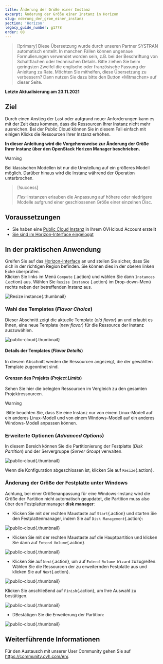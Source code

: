 ```yaml
---
title: Änderung der Größe einer Instanz
excerpt: Änderung der Größe einer Instanz in Horizon
slug: nderung_der_groe_einer_instanz
section: 'Horizon'
legacy_guide_number: g1778
order: 08
---
```


> [!primary]
> Diese Übersetzung wurde durch unseren Partner SYSTRAN automatisch erstellt. In manchen Fällen können ungenaue Formulierungen verwendet worden sein, z.B. bei der Beschriftung von Schaltflächen oder technischen Details. Bitte ziehen Sie beim geringsten Zweifel die englische oder französische Fassung der Anleitung zu Rate. Möchten Sie mithelfen, diese Übersetzung zu verbessern? Dann nutzen Sie dazu bitte den Button «Mitmachen» auf dieser Seite.
>

**Letzte Aktualisierung am 23.11.2021**

## Ziel

Durch einen Anstieg der Last oder aufgrund neuer Anforderungen kann es mit der Zeit dazu kommen, dass die Ressourcen Ihrer Instanz nicht mehr ausreichen. Bei der Public Cloud können Sie in diesem Fall einfach mit einigen Klicks die Ressourcen Ihrer Instanz erhöhen.

**In dieser Anleitung wird die Vorgehensweise zur Änderung der Größe Ihrer Instanz über den OpenStack Horizon Manager beschrieben.**

> [!warning]
>
> Bei klassischen Modellen ist nur die Umstellung auf ein größeres Modell möglich.
> Darüber hinaus wird die Instanz während der Operation unterbrochen.
> 

> [!success]
>
> *Flex*-Instanzen erlauben die Anpassung auf höhere oder niedrigere Modelle aufgrund einer geschlossenen Größe einer einzelnen Disc.
> 

## Voraussetzungen

- Sie haben eine [Public Cloud Instanz](https://docs.ovh.com/de/public-cloud/public-cloud-erste-schritte/#schritt-3-instanz-erstellen) in Ihrem OVHcloud Account erstellt
- [Sie sind im Horizon-Interface eingeloggt](../erstellung_einer_instanz_in_horizon/)

## In der praktischen Anwendung

Greifen Sie auf das [Horizon-Interface](https://horizon.cloud.ovh.net/auth/login/) an und stellen Sie sicher, dass Sie sich in der richtigen Region befinden. Sie können dies in der oberen linken Ecke überprüfen.</br>
Klicken Sie links im Menü `Compute` {.action} und wählen Sie dann `Instances` {.action} aus. Wählen Sie `Resize Instance` {.action} im Drop-down-Menü rechts neben der betreffenden Instanz aus.

![Resize instance](images/resizeinstance2021.png){.thumbnail}

### Wahl des Templates (*Flavor Choice*)

Dieser Abschnitt zeigt die aktuelle Template (*old flavor*) an und erlaubt es Ihnen, eine neue Template (*new flavor*) für die Ressource der Instanz auszuwählen.

![public-cloud](images/flavorchoice.png){.thumbnail}

#### Details der Templates (*Flavor Details*)

In diesem Abschnitt werden die Ressourcen angezeigt, die der gewählten Template zugeordnet sind. 

#### Grenzen des Projekts (*Project Limits*)

Sehen Sie hier die belegten Ressourcen im Vergleich zu den gesamten Projektressourcen.

> [!warning]
> Bitte beachten Sie, dass Sie eine Instanz nur von einem Linux-Modell auf ein anderes Linux-Modell und von einem Windows-Modell auf ein anderes Windows-Modell anpassen können.
>

### Erweiterte Optionen (*Advanced Options*)

In diesem Bereich können Sie die Partitionierung der Festplatte (*Disk Partition*) und der Servergruppe (*Server Group*) verwalten.

![public-cloud](images/resize_advanced.png){.thumbnail}

Wenn die Konfiguration abgeschlossen ist, klicken Sie auf `Resize`{.action}.

### Änderung der Größe der Festplatte unter Windows

Achtung, bei einer Größenanpassung für eine Windows-Instanz wird die Größe der Partition nicht automatisch geupdatet, die Partition muss also über den Festplattenmanager **disk manager**:

- Klicken Sie mit der rechten Maustaste auf `Start`{.action} und starten Sie den Festplattenmanager, indem Sie auf `Disk Management`{.action}:

![public-cloud](images/2980.png){.thumbnail}

- Klicken Sie mit der rechten Maustaste auf die Hauptpartition und klicken Sie dann auf `Extend Volume`{.action}.

![public-cloud](images/2981a.png){.thumbnail}

- Klicken Sie auf `Next`{.action}, um auf `Extend Volume Wizard` zuzugreifen. Wählen Sie die Ressourcen der zu erweiternden Festplatte aus und klicken Sie auf `Next`{.action}. 

![public-cloud](images/2978a.png){.thumbnail}

Klicken Sie anschließend auf `Finish`{.action}, um Ihre Auswahl zu bestätigen.

![public-cloud](images/wizard2021.png){.thumbnail}

- DBestätigen Sie die Erweiterung der Partition:

![public-cloud](images/2979.png){.thumbnail}

## Weiterführende Informationen

Für den Austausch mit unserer User Community gehen Sie auf <https://community.ovh.com/en/>.